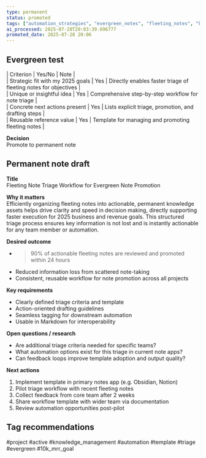```yaml
---
type: permanent
status: promoted
tags: ["automation_strategies", "evergreen_notes", "fleeting_notes", "knowledge_management_systems", "note_triage", "obsidian", "productivity_tools", "workflow_optimization"]
ai_processed: 2025-07-28T20:03:39.696777
promoted_date: 2025-07-28 20:06
---
```

## Evergreen test  
| Criterion | Yes/No | Note |  
| Strategic fit with my 2025 goals | Yes | Directly enables faster triage of fleeting notes for objectives |  
| Unique or insightful idea | Yes | Comprehensive step-by-step workflow for note triage |  
| Concrete next actions present | Yes | Lists explicit triage, promotion, and drafting steps |  
| Reusable reference value | Yes | Template for managing and promoting fleeting notes |  

**Decision**  
Promote to permanent note

## Permanent note draft
**Title**  
Fleeting Note Triage Workflow for Evergreen Note Promotion

**Why it matters**  
Efficiently organizing fleeting notes into actionable, permanent knowledge assets helps drive clarity and speed in decision making, directly supporting faster execution for 2025 business and revenue goals. This structured triage process ensures key information is not lost and is instantly actionable for any team member or automation.

**Desired outcome**  
- > 90% of actionable fleeting notes are reviewed and promoted within 24 hours  
- Reduced information loss from scattered note-taking  
- Consistent, reusable workflow for note promotion across all projects

**Key requirements**  
- Clearly defined triage criteria and template  
- Action-oriented drafting guidelines  
- Seamless tagging for downstream automation  
- Usable in Markdown for interoperability

**Open questions / research**  
- Are additional triage criteria needed for specific teams?  
- What automation options exist for this triage in current note apps?  
- Can feedback loops improve template adoption and output quality?

**Next actions**  
1. Implement template in primary notes app (e.g. Obsidian, Notion)  
2. Pilot triage workflow with recent fleeting notes  
3. Collect feedback from core team after 2 weeks  
4. Share workflow template with wider team via documentation  
5. Review automation opportunities post-pilot

## Tag recommendations  
#project #active #knowledge_management #automation #template #triage #evergreen #10k_mrr_goal